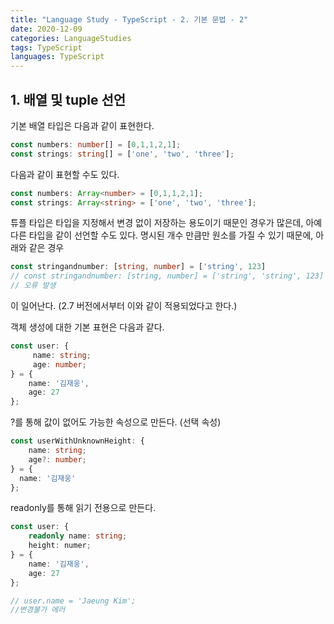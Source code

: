```yaml
---
title: "Language Study - TypeScript - 2. 기본 문법 - 2"
date: 2020-12-09
categories: LanguageStudies
tags: TypeScript
languages: TypeScript
---
```



## 1. 배열 및 tuple 선언

기본 배열 타입은 다음과 같이 표현한다.

```typescript
const numbers: number[] = [0,1,1,2,1];
const strings: string[] = ['one', 'two', 'three'];
```

다음과 같이 표현할 수도 있다.

```typescript
const numbers: Array<number> = [0,1,1,2,1];
const strings: Array<string> = ['one', 'two', 'three'];
```

튜플 타입은 타입을 지정해서 변경 없이 저장하는 용도이기 때문인 경우가 많은데, 아예 다른 타입을 같이 선언할 수도 있다. 명시된 개수 만큼만 원소를 가질 수 있기 때문에, 아래와 같은 경우

```typescript
const stringandnumber: [string, number] = ['string', 123]
// const stringandnumber: [string, number] = ['string', 'string', 123] 
// 오류 발생
```
이 일어난다. (2.7 버전에서부터 이와 같이 적용되었다고 한다.)


객체 생성에 대한 기본 표현은 다음과 같다.
```typescript
const user: {
     name: string; 
     age: number; 
} = { 
    name: '김재웅', 
    age: 27 
};
```

?를 통해 값이 없어도 가능한 속성으로 만든다. (선택 속성)

```typescript
const userWithUnknownHeight: {
    name: string; 
    age?: number; 
} = { 
  name: '김재웅' 
};
```

readonly를 통해 읽기 전용으로 만든다.

```typescript
const user: { 
    readonly name: string; 
    height: numer; 
} = { 
    name: '김재웅', 
    age: 27 
};

// user.name = 'Jaeung Kim';
//변경불가 에러
```